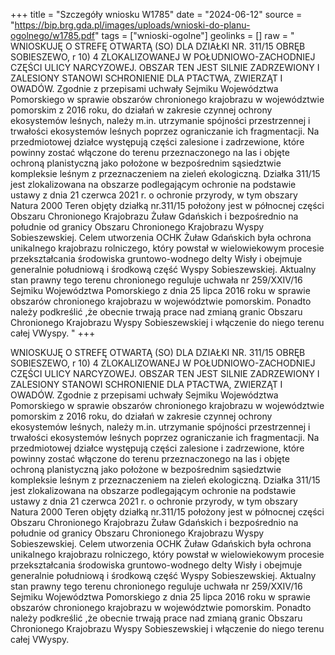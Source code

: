 +++
title = "Szczegóły wniosku W1785"
date = "2024-06-12"
source = "https://bip.brg.gda.pl/images/uploads/wnioski-do-planu-ogolnego/w1785.pdf"
tags = ["wnioski-ogolne"]
geolinks = []
raw = " WNIOSKUJĘ O STREFĘ OTWARTĄ (SO) DLA DZIAŁKI NR. 311/15 OBRĘB SOBIESZEWO, r 10) 4 ZLOKALIZOWANEJ W POŁUDNIOWO-ZACHODNIEJ CZĘŚCI ULICY NARCYZOWEJ. OBSZAR TEN JEST SILNIE ZADRZEWIONY I ZALESIONY STANOWI SCHRONIENIE DLA PTACTWA, ZWIERZĄT I OWADÓW. Zgodnie z przepisami uchwały Sejmiku Województwa Pomorskiego w sprawie obszarów chronionego krajobrazu w województwie pomorskim z 2016 roku, do działań w zakresie czynnej ochrony ekosystemów leśnych, należy m.in. utrzymanie spójności przestrzennej i trwałości ekosystemów leśnych poprzez ograniczanie ich fragmentacji. Na przedmiotowej działce występują części zalesione i zadrzewione, które powinny zostać włączone do terenu przeznaczonego na las i objęte ochroną planistyczną jako położone w bezpośrednim sąsiedztwie kompleksie leśnym z przeznaczeniem na zieleń ekologiczną. Działka 311/15 jest zlokalizowana na obszarze podlegającym ochronie na podstawie ustawy z dnia 21 czerwca 2021 r. o ochronie przyrody, w tym obszary Natura 2000 Teren objęty działką nr.311/15 położony jest w północnej części Obszaru Chronionego Krajobrazu Żuław Gdańskich i bezpośrednio na południe od granicy Obszaru Chronionego Krajobrazu Wyspy Sobieszewskiej. Celem utworzenia OCHK Żuław Gdańskich była ochrona unikalnego krajobrazu rolniczego, który powstał w wielowiekowym procesie przekształcania środowiska gruntowo-wodnego delty Wisły i obejmuje generalnie południową i środkową część Wyspy Sobieszewskiej. Aktualny stan prawny tego terenu chronionego reguluje uchwała nr 259/XXIV/16 Sejmiku Województwa Pomorskiego z dnia 25 lipca 2016 roku w sprawie obszarów chronionego krajobrazu w województwie pomorskim. Ponadto należy podkreślić ,że obecnie trwają prace nad zmianą granic Obszaru Chronionego Krajobrazu Wyspy Sobieszewskiej i włączenie do niego terenu całej VWyspy. "
+++

 WNIOSKUJĘ O STREFĘ OTWARTĄ (SO) DLA DZIAŁKI NR. 311/15 OBRĘB SOBIESZEWO,
r
10) 4
ZLOKALIZOWANEJ W POŁUDNIOWO-ZACHODNIEJ CZĘŚCI ULICY NARCYZOWEJ. OBSZAR TEN
JEST SILNIE ZADRZEWIONY I ZALESIONY STANOWI SCHRONIENIE DLA PTACTWA, ZWIERZĄT I
OWADÓW.
Zgodnie z przepisami uchwały Sejmiku Województwa Pomorskiego w sprawie obszarów
chronionego krajobrazu w województwie pomorskim z 2016 roku, do działań w zakresie
czynnej ochrony ekosystemów leśnych, należy m.in. utrzymanie spójności przestrzennej
i trwałości ekosystemów leśnych poprzez ograniczanie ich fragmentacji. Na przedmiotowej działce
występują części zalesione i zadrzewione, które powinny zostać włączone do terenu
przeznaczonego na las i objęte ochroną planistyczną jako położone w bezpośrednim sąsiedztwie kompleksie
leśnym z przeznaczeniem na zieleń ekologiczną. Działka 311/15 jest zlokalizowana na obszarze
podlegającym ochronie na podstawie ustawy z dnia 21 czerwca 2021 r. o ochronie przyrody, w tym
obszary Natura 2000
Teren objęty działką nr.311/15 położony jest w północnej części Obszaru Chronionego Krajobrazu Żuław
Gdańskich i bezpośrednio na południe od granicy Obszaru Chronionego Krajobrazu Wyspy Sobieszewskiej.
Celem utworzenia OCHK Żuław Gdańskich była ochrona unikalnego krajobrazu rolniczego, który powstał w
wielowiekowym procesie przekształcania środowiska gruntowo-wodnego delty Wisły i obejmuje generalnie
południową i środkową część Wyspy Sobieszewskiej. Aktualny stan prawny tego terenu chronionego
reguluje uchwała nr 259/XXIV/16 Sejmiku Województwa Pomorskiego z dnia 25 lipca 2016 roku w sprawie
obszarów chronionego krajobrazu w województwie pomorskim. Ponadto należy podkreślić ,że obecnie trwają
prace nad zmianą granic Obszaru Chronionego Krajobrazu Wyspy Sobieszewskiej i włączenie do niego
terenu całej VWyspy.



